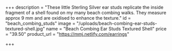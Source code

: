 +++
description = "These little Sterling Silver ear studs replicate the inside fragment of a shell found on my many beach combing walks. They measure approx 9 mm and are oxidised to enhance the texture."
id = "beach_combing_studs"
image = "/uploads/beach-combing-ear-studs-textured-shell.jpg"
name = "Beach Combing Ear Studs Textured Shell"
price = "39.50"
product_url = "https://mmj.netlify.com/earrings"

+++
